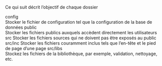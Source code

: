 Ce qui suit décrit l’objectif de chaque dossier

config	
Stocker le fichier de configuration tel que la configuration de la base de données
public	
Stocker les fichiers publics auxquels accèdent directement les utilisateurs
src	
Stocker les fichiers sources qui ne doivent pas être exposés au public
src/inc	
Stocker les fichiers couramment inclus tels que l’en-tête et le pied de page d’une page
src/libs	
Stockez les fichiers de la bibliothèque, par exemple, validation, nettoyage, etc.